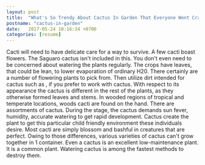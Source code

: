 ```yaml
---
layout: post
title:  "What's So Trendy About Cactus In Garden That Everyone Went Crazy Over It"
postname: "cactus-in-garden"
date:   2017-05-24 10:16:34 +0700
categories: [resume]
---
```

Cacti will need to have delicate care for a way to survive. A few cacti boast flowers. The Saguaro cactus isn't included in this. You don't even need to be concerned about watering the plants regularly. The crops have leaves, that could be lean, to lower evaporation of ordinary H20. There certainly are a number of flowering plants to pick from. Then utilize dirt intended for cactus such as , if you prefer to work with cactus. With respect to its appearance the cactus is different in the rest of the plants, as they otherwise formed leaves and stems. In wooded regions of tropical and temperate locations, woods cacti are found on the hand. There are assortments of cactus. During the stage, the cactus demands sun fever, humidity, accurate watering to get rapid development. Cactus create the plant to get this particular child friendly environment these individuals desire. Most cacti are simply blossom and bashful in creatures that are perfect. Owing to those differences, various varieties of cactus can't grow together in 1 container. Even a cactus is an excellent low-maintenance plant. It is a common plant. Watering cactus is among the fastest methods to destroy them.

